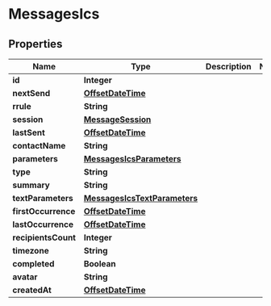 
# MessagesIcs

## Properties
Name | Type | Description | Notes
------------ | ------------- | ------------- | -------------
**id** | **Integer** |  | 
**nextSend** | [**OffsetDateTime**](OffsetDateTime.md) |  | 
**rrule** | **String** |  | 
**session** | [**MessageSession**](MessageSession.md) |  | 
**lastSent** | [**OffsetDateTime**](OffsetDateTime.md) |  | 
**contactName** | **String** |  | 
**parameters** | [**MessagesIcsParameters**](MessagesIcsParameters.md) |  | 
**type** | **String** |  | 
**summary** | **String** |  | 
**textParameters** | [**MessagesIcsTextParameters**](MessagesIcsTextParameters.md) |  | 
**firstOccurrence** | [**OffsetDateTime**](OffsetDateTime.md) |  | 
**lastOccurrence** | [**OffsetDateTime**](OffsetDateTime.md) |  | 
**recipientsCount** | **Integer** |  | 
**timezone** | **String** |  | 
**completed** | **Boolean** |  | 
**avatar** | **String** |  | 
**createdAt** | [**OffsetDateTime**](OffsetDateTime.md) |  | 



